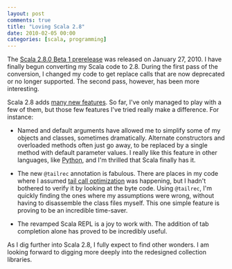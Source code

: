 ```yaml
---
layout: post
comments: true
title: "Loving Scala 2.8"
date: 2010-02-05 00:00
categories: [scala, programming]
---
```


The [Scala 2.8.0 Beta 1 prerelease][] was released on January 27, 2010. I
have finally begun converting my Scala code to 2.8. During the first pass
of the conversion, I changed my code to get replace calls that are now
deprecated or no longer supported. The second pass, however, has been more
interesting.

Scala 2.8 adds [many new features][]. So far, I've only managed to play
with a few of them, but those few features I've tried really make a
difference. For instance:

- Named and default arguments have allowed me to simplify some of my
  objects and classes, sometimes dramatically. Alternate constructors and
  overloaded methods often just go away, to be replaced by a single method
  with default parameter values. I really like this feature in other
  languages, like [Python][], and I'm thrilled that Scala finally has it.

- The new `@tailrec` annotation is fabulous. There are places in my code
  where I assumed [tail call optimization][] was happening, but I hadn't
  bothered to verify it by looking at the byte code. Using `@tailrec`, I'm
  quickly finding the ones where my assumptions were wrong, without having
  to disassemble the class files myself. This one simple feature is proving
  to be an incredible time-saver.

- The revamped Scala REPL is a joy to work with. The addition of tab
  completion alone has proved to be incredibly useful.

As I dig further into Scala 2.8, I fully expect to find other wonders. I am
looking forward to digging more deeply into the redesigned collection
libraries.

[Scala 2.8.0 Beta 1 prerelease]: http://www.scala-lang.org/downloads
[many new features]: http://www.scala-lang.org/node/1564
[Python]: http://www.python.org/
[tail call optimization]: http://c2.com/cgi/wiki?TailCallOptimization
